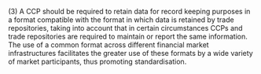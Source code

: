 (3) A CCP should be required to retain data for record keeping purposes in a format compatible with the format in which data is retained by trade repositories, taking into account that in certain circumstances CCPs and trade repositories are required to maintain or report the same information. The use of a common format across different financial market infrastructures facilitates the greater use of these formats by a wide variety of market participants, thus promoting standardisation.